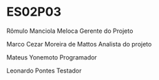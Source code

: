 # ES02P03

Rômulo Manciola Meloca
Gerente do Projeto

Marco Cezar Moreira de Mattos
Analista do projeto

Mateus Yonemoto
Programador

Leonardo Pontes
Testador
